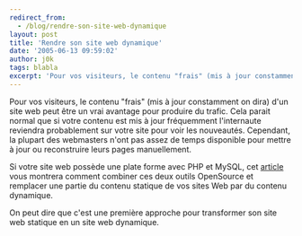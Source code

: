 ```yaml
---
redirect_from:
  - /blog/rendre-son-site-web-dynamique
layout: post
title: 'Rendre son site web dynamique'
date: '2005-06-13 09:59:02'
author: j0k
tags: blabla
excerpt: 'Pour vos visiteurs, le contenu "frais" (mis à jour constamment on dira) d''un site web peut être un vrai avantage pour produire du trafic. Cela parait normal que si votre contenu est mis à jour fréquemment l''internaute reviendra probablement sur votre site pour voir les nouveautés. Cependant, la plupart des webmasters n''ont pas assez de temps disponible pour mettre à jour ou      ...'
---
```


Pour vos visiteurs, le contenu "frais" (mis à jour constamment on dira) d'un site web peut être un vrai avantage pour produire du trafic. Cela parait normal que si votre contenu est mis à jour fréquemment l'internaute reviendra probablement sur votre site pour voir les nouveautés. Cependant, la plupart des webmasters n'ont pas assez de temps disponible pour mettre à jour ou reconstruire leurs pages manuellement.

Si votre site web possède une plate forme avec  PHP et  MySQL, cet [article](http://www.webpronews.com/webdevelopment/basicdevelopment/wpn-37-20050609CreatingDynamicWebsiteContentwithPHPMySQL.html) vous montrera comment combiner ces deux outils OpenSource et remplacer une partie du contenu statique de vos sites Web par du contenu dynamique.

On peut dire que c'est une première approche pour transformer son site web statique en un site web dynamique.
